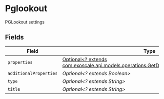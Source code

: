 # Pglookout

PGLookout settings


## Fields

| Field                                                                                                                                                    | Type                                                                                                                                                     | Required                                                                                                                                                 | Description                                                                                                                                              |
| -------------------------------------------------------------------------------------------------------------------------------------------------------- | -------------------------------------------------------------------------------------------------------------------------------------------------------- | -------------------------------------------------------------------------------------------------------------------------------------------------------- | -------------------------------------------------------------------------------------------------------------------------------------------------------- |
| `properties`                                                                                                                                             | [Optional<? extends com.exoscale.api.models.operations.GetDbaasSettingsPgDbaasProperties>](../../models/operations/GetDbaasSettingsPgDbaasProperties.md) | :heavy_minus_sign:                                                                                                                                       | N/A                                                                                                                                                      |
| `additionalProperties`                                                                                                                                   | *Optional<? extends Boolean>*                                                                                                                            | :heavy_minus_sign:                                                                                                                                       | N/A                                                                                                                                                      |
| `type`                                                                                                                                                   | *Optional<? extends String>*                                                                                                                             | :heavy_minus_sign:                                                                                                                                       | N/A                                                                                                                                                      |
| `title`                                                                                                                                                  | *Optional<? extends String>*                                                                                                                             | :heavy_minus_sign:                                                                                                                                       | N/A                                                                                                                                                      |